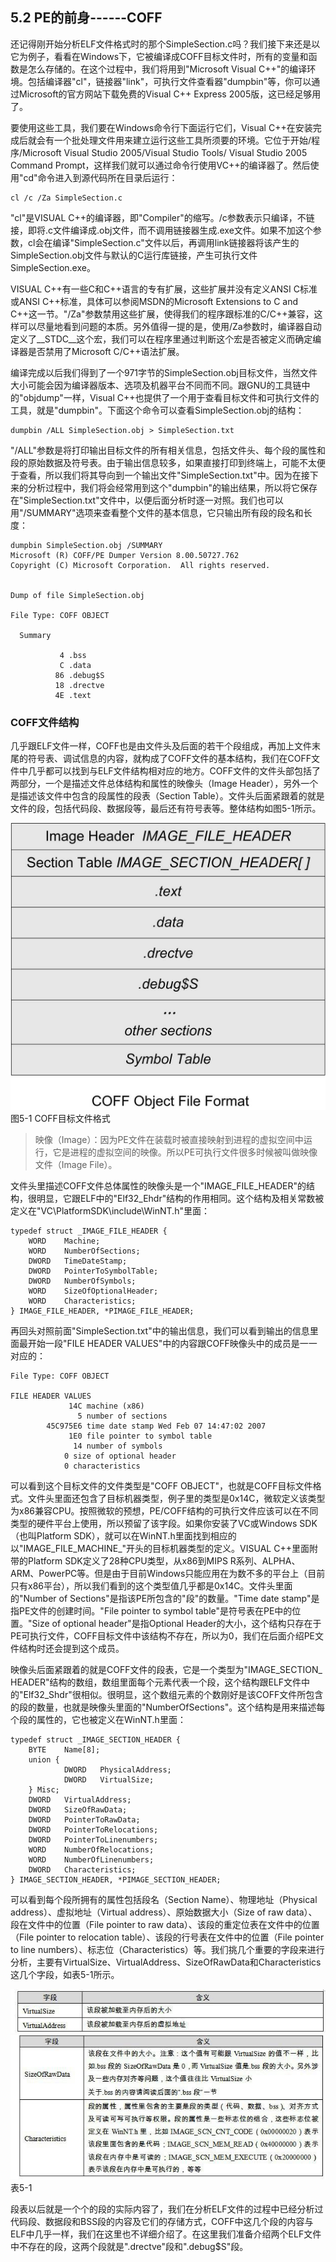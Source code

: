 ## 5.2 PE的前身------COFF

还记得刚开始分析ELF文件格式时的那个SimpleSection.c吗？我们接下来还是以它为例子，看看在Windows下，它被编译成COFF目标文件时，所有的变量和函数是怎么存储的。在这个过程中，我们将用到"Microsoft
Visual
C++"的编译环境。包括编译器"cl"，链接器"link"，可执行文件查看器"dumpbin"等，你可以通过Microsoft的官方网站下载免费的Visual
C++ Express 2005版，这已经足够用了。

要使用这些工具，我们要在Windows命令行下面运行它们，Visual
C++在安装完成后就会有一个批处理文件用来建立运行这些工具所须要的环境。它位于开始/程序/Microsoft
Visual Studio 2005/Visual Studio Tools/ Visual Studio 2005 Command
Prompt，这样我们就可以通过命令行使用VC++的编译器了。然后使用"cd"命令进入到源代码所在目录后运行：

    cl /c /Za SimpleSection.c

"cl"是VISUAL
C++的编译器，即"Compiler"的缩写。/c参数表示只编译，不链接，即将.c文件编译成.obj文件，而不调用链接器生成.exe文件。如果不加这个参数，cl会在编译"SimpleSection.c"文件以后，再调用link链接器将该产生的SimpleSection.obj文件与默认的C运行库链接，产生可执行文件SimpleSection.exe。

VISUAL C++有一些C和C++语言的专有扩展，这些扩展并没有定义ANSI C标准或ANSI
C++标准，具体可以参阅MSDN的Microsoft Extensions to C and
C++这一节。"/Za"参数禁用这些扩展，使得我们的程序跟标准的C/C++兼容，这样可以尽量地看到问题的本质。另外值得一提的是，使用/Za参数时，编译器自动定义了\_\_STDC\_\_这个宏，我们可以在程序里通过判断这个宏是否被定义而确定编译器是否禁用了Microsoft
C/C++语法扩展。

编译完成以后我们得到了一个971字节的SimpleSection.obj目标文件，当然文件大小可能会因为编译器版本、选项及机器平台不同而不同。跟GNU的工具链中的"objdump"一样，Visual
C++也提供了一个用于查看目标文件和可执行文件的工具，就是"dumpbin"。下面这个命令可以查看SimpleSection.obj的结构：

    dumpbin /ALL SimpleSection.obj > SimpleSection.txt

"/ALL"参数是将打印输出目标文件的所有相关信息，包括文件头、每个段的属性和段的原始数据及符号表。由于输出信息较多，如果直接打印到终端上，可能不太便于查看，所以我们将其导向到一个输出文件"SimpleSection.txt"中。因为在接下来的分析过程中，我们将会经常用到这个"dumpbin"的输出结果，所以将它保存在"SimpleSection.txt"文件中，以便后面分析时逐一对照。我们也可以用"/SUMMARY"选项来查看整个文件的基本信息，它只输出所有段的段名和长度：

    dumpbin SimpleSection.obj /SUMMARY
    Microsoft (R) COFF/PE Dumper Version 8.00.50727.762
    Copyright (C) Microsoft Corporation.  All rights reserved.


    Dump of file SimpleSection.obj

    File Type: COFF OBJECT

      Summary

               4 .bss
               C .data
              86 .debug$S
              18 .drectve
              4E .text

### COFF文件结构

几乎跟ELF文件一样，COFF也是由文件头及后面的若干个段组成，再加上文件末尾的符号表、调试信息的内容，就构成了COFF文件的基本结构，我们在COFF文件中几乎都可以找到与ELF文件结构相对应的地方。COFF文件的文件头部包括了两部分，一个是描述文件总体结构和属性的映像头（Image
Header），另外一个是描述该文件中包含的段属性的段表（Section
Table）。文件头后面紧跟着的就是文件的段，包括代码段、数据段等，最后还有符号表等。整体结构如图5-1所示。

![](../Images/5-1.jpg)\
图5-1 COFF目标文件格式

> 映像（Image）：因为PE文件在装载时被直接映射到进程的虚拟空间中运行，它是进程的虚拟空间的映像。所以PE可执行文件很多时候被叫做映像文件（Image
> File）。

文件头里描述COFF文件总体属性的映像头是一个"IMAGE_FILE_HEADER"的结构，很明显，它跟ELF中的"Elf32_Ehdr"结构的作用相同。这个结构及相关常数被定义在"VC\\PlatformSDK\\include\\WinNT.h"里面：

    typedef struct _IMAGE_FILE_HEADER {
        WORD    Machine;
        WORD    NumberOfSections;
        DWORD   TimeDateStamp;
        DWORD   PointerToSymbolTable;
        DWORD   NumberOfSymbols;
        WORD    SizeOfOptionalHeader;
        WORD    Characteristics;
    } IMAGE_FILE_HEADER, *PIMAGE_FILE_HEADER;

再回头对照前面"SimpleSection.txt"中的输出信息，我们可以看到输出的信息里面最开始一段"FILE
HEADER VALUES"中的内容跟COFF映像头中的成员是一一对应的：

    File Type: COFF OBJECT

    FILE HEADER VALUES
                 14C machine (x86)
                   5 number of sections
            45C975E6 time date stamp Wed Feb 07 14:47:02 2007
                 1E0 file pointer to symbol table
                  14 number of symbols
                0 size of optional header
                0 characteristics

可以看到这个目标文件的文件类型是"COFF
OBJECT"，也就是COFF目标文件格式。文件头里面还包含了目标机器类型，例子里的类型是0x14C，微软定义该类型为x86兼容CPU。按照微软的预想，PE/COFF结构的可执行文件应该可以在不同类型的硬件平台上使用，所以预留了该字段。如果你安装了VC或Windows
SDK（也叫Platform
SDK），就可以在WinNT.h里面找到相应的以"IMAGE_FILE_MACHINE\_"开头的目标机器类型的定义。VISUAL
C++里面附带的Platform SDK定义了28种CPU类型，从x86到MIPS
R系列、ALPHA、ARM、PowerPC等。但是由于目前Windows只能应用在为数不多的平台上（目前只有x86平台），所以我们看到的这个类型值几乎都是0x14C。文件头里面的"Number
of Sections"是指该PE所包含的"段"的数量。"Time date
stamp"是指PE文件的创建时间。"File pointer to symbol
table"是符号表在PE中的位置。"Size of optional header"是指Optional
Header的大小，这个结构只存在于PE可执行文件，COFF目标文件中该结构不存在，所以为0，我们在后面介绍PE文件结构时还会提到这个成员。

映像头后面紧跟着的就是COFF文件的段表，它是一个类型为"IMAGE_SECTION\_
HEADER"结构的数组，数组里面每个元素代表一个段，这个结构跟ELF文件中的"Elf32_Shdr"很相似。很明显，这个数组元素的个数刚好是该COFF文件所包含的段的数量，也就是映像头里面的"NumberOfSections"。这个结构是用来描述每个段的属性的，它也被定义在WinNT.h里面：

    typedef struct _IMAGE_SECTION_HEADER {
        BYTE    Name[8];
        union {
                DWORD   PhysicalAddress;
                DWORD   VirtualSize;
        } Misc;
        DWORD   VirtualAddress;
        DWORD   SizeOfRawData;
        DWORD   PointerToRawData;
        DWORD   PointerToRelocations;
        DWORD   PointerToLinenumbers;
        WORD    NumberOfRelocations;
        WORD    NumberOfLinenumbers;
        DWORD   Characteristics;
    } IMAGE_SECTION_HEADER, *PIMAGE_SECTION_HEADER;

可以看到每个段所拥有的属性包括段名（Section Name）、物理地址（Physical
address）、虚拟地址（Virtual address）、原始数据大小（Size of raw
data）、段在文件中的位置（File pointer to raw
data）、该段的重定位表在文件中的位置（File pointer to relocation
table）、该段的行号表在文件中的位置（File pointer to line
numbers）、标志位（Characteristics）等。我们挑几个重要的字段来进行分析，主要有VirtualSize、VirtualAddress、SizeOfRawData和Characteristics这几个字段，如表5-1所示。

![](../Images/5-0-1.jpg)\
![](../Images/5-0-1-2.jpg)\
表5-1

段表以后就是一个个的段的实际内容了，我们在分析ELF文件的过程中已经分析过代码段、数据段和BSS段的内容及它们的存储方式，COFF中这几个段的内容与ELF中几乎一样，我们在这里也不详细介绍了。在这里我们准备介绍两个ELF文件中不存在的段，这两个段就是".drectve"段和".debug\$S"段。
